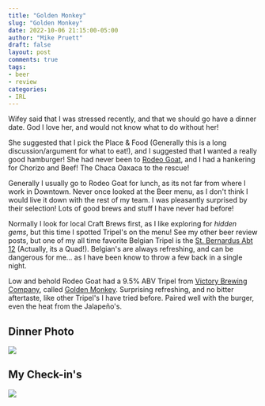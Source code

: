 ```yaml
---
title: "Golden Monkey"
slug: "Golden Monkey"
date: 2022-10-06 21:15:00-05:00
author: "Mike Pruett"
draft: false
layout: post
comments: true
tags:
- beer
- review
categories:
- IRL
---
```


Wifey said that I was stressed recently, and that we should go have a dinner date. God I love her, and would not know what to do without her!

She suggested that I pick the Place & Food (Generally this is a long discussion/argument for what to eat!), and I suggested that I wanted a really good hamburger! She had never been to [Rodeo Goat](https://www.rodeogoat.com/fort-worth/), and I had a hankering for Chorizo and Beef! The Chaca Oaxaca to the rescue!

Generally I usually go to Rodeo Goat for lunch, as its not far from where I work in Downtown. Never once looked at the Beer menu, as I don't think I would live it down with the rest of my team. I was pleasantly surprised by their selection! Lots of good brews and stuff I have never had before!

Normally I look for local Craft Brews first, as I like exploring for _hidden gems_, but this time I spotted Tripel's on the menu! See my other beer review posts, but one of my all time favorite Belgian Tripel is the [St. Bernardus Abt 12](https://www.sintbernardus.be/en/brewery/our-beers/stbernardus-abt-12-en) (Actually, its a Quad!). Belgian's are always refreshing, and can be dangerous for me... as I have been know to throw a few back in a single night.

Low and behold Rodeo Goat had a 9.5% ABV Tripel from [Victory Brewing Company](https://victorybeer.com/), called [Golden Monkey](https://victorybeer.com/beers/golden-monkey/). Surprising refreshing, and no bitter aftertaste, like other Tripel's I have tried before. Paired well with the burger, even the heat from the Jalapeño's.

## Dinner Photo

![](/uploads/golden-monkey-hero.jpg|200)

## My Check-in's

![](/uploads/golden-monkey-checkin.jpg)
